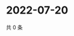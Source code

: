 # 2022-07-20

共 0 条

<!-- BEGIN WEIBO -->
<!-- 最后更新时间 Wed Jul 20 2022 12:26:24 GMT+0800 (China Standard Time) -->

<!-- END WEIBO -->
